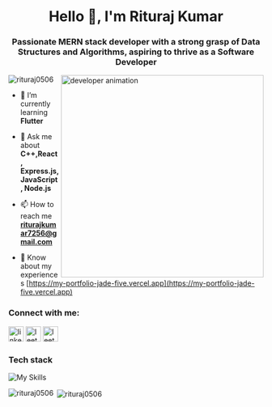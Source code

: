 <h1 align="center">Hello 👋, I'm Rituraj Kumar</h1>
<h3 align="center">Passionate MERN stack developer with a strong grasp of Data Structures and Algorithms, aspiring to thrive as a Software Developer </h3>

<img align="right" alt="developer animation"  width="400" src="https://media.tenor.com/Li7HobCHqa0AAAAi/trial.gif" />

<p align="left"> <img src="https://komarev.com/ghpvc/?username=rituraj0506&label=Profile%20views&color=0e75b6&style=flat" alt="rituraj0506" /> </p>

- 🌱 I’m currently learning **Flutter**

- 💬 Ask me about **C++,React, Express.js, JavaScript, Node.js**

- 📫 How to reach me **riturajkumar7256@gmail.com**

- 📄 Know about my experiences [https://my-portfolio-jade-five.vercel.app](https://my-portfolio-jade-five.vercel.app)

<h3 align="left">Connect with me:</h3>
<p align="left">
<a href="https://www.linkedin.com/in/rituraj-kumar-b8b302224/" target="blank"><img src="https://img.shields.io/static/v1?message=LinkedIn&logo=linkedin&label=&color=0077B5&logoColor=white&labelColor=&style=for-the-badge" height="30" alt="linkedin logo"  /></a>
<a href="https://leetcode.com/riturajkumar7256/" target="blank"><img src="https://img.shields.io/static/v1?message=LeetCode&logo=leetcode&label=&color=black&logoColor=orange&labelColor=&style=for-the-badge" height="30" alt="leetcode logo"  /></a>
<a href="https://auth.geeksforgeeks.org/user/riturajkumar7256" target="blank"><img src="https://img.shields.io/static/v1?message=GeeksforGeeks&logo=GeeksforGeeks&label=&color=black&logoColor=green&labelColor=&style=for-the-badge" height="30" alt="leetcode logo"  /></a>
<h3 align="left">Tech stack</h3>

![My Skills](https://skillicons.dev/icons?i=js,react,tailwind,redux,express,nodejs,mongodb,css,html,c,bootstrap,cpp)

<p><img align="left" src="https://github-readme-stats.vercel.app/api/top-langs?username=rituraj0506&show_icons=true&locale=en&layout=compact" alt="rituraj0506" /></p>

<p>&nbsp;<img align="center" src="https://github-readme-stats.vercel.app/api?username=rituraj0506&show_icons=true&locale=en" alt="rituraj0506" /></p>
